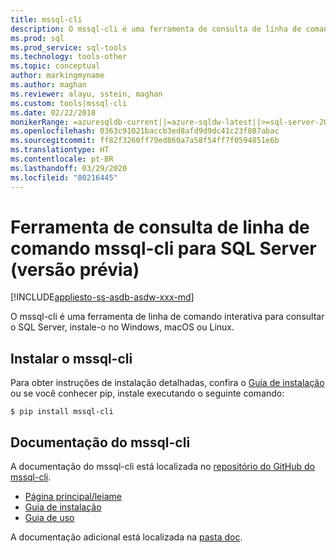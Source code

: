 ```yaml
---
title: mssql-cli
description: O mssql-cli é uma ferramenta de consulta de linha de comando interativa para SQL Server que é executada no Windows, no macOS ou no Linux.
ms.prod: sql
ms.prod_service: sql-tools
ms.technology: tools-other
ms.topic: conceptual
author: markingmyname
ms.author: maghan
ms.reviewer: alayu, sstein, maghan
ms.custom: tools|mssql-cli
ms.date: 02/22/2018
monikerRange: =azuresqldb-current||=azure-sqldw-latest||>=sql-server-2016||=sqlallproducts-allversions||>=sql-server-linux-2017
ms.openlocfilehash: 0363c91021baccb3ed8afd9d9dc41c23f807abac
ms.sourcegitcommit: ff82f3260ff79ed860a7a58f54ff7f0594851e6b
ms.translationtype: HT
ms.contentlocale: pt-BR
ms.lasthandoff: 03/29/2020
ms.locfileid: "80216445"
---
```

# <a name="mssql-cli-command-line-query-tool-for-sql-server-preview"></a>Ferramenta de consulta de linha de comando mssql-cli para SQL Server (versão prévia)

[!INCLUDE[appliesto-ss-asdb-asdw-xxx-md](../includes/appliesto-ss-asdb-asdw-xxx-md.md)]

O mssql-cli é uma ferramenta de linha de comando interativa para consultar o SQL Server, instale-o no Windows, macOS ou Linux.

## <a name="install-mssql-cli"></a>Instalar o mssql-cli

Para obter instruções de instalação detalhadas, confira o [Guia de instalação](https://github.com/dbcli/mssql-cli/tree/master/doc/installation) ou se você conhecer pip, instale executando o seguinte comando:

```$ pip install mssql-cli```

## <a name="mssql-cli-documentation"></a>Documentação do mssql-cli

A documentação do mssql-cli está localizada no [repositório do GitHub do mssql-cli](https://github.com/dbcli/mssql-cli).

- [Página principal/leiame](https://github.com/dbcli/mssql-cli)
- [Guia de instalação](https://github.com/dbcli/mssql-cli/tree/master/doc/installation)
- [Guia de uso](https://github.com/dbcli/mssql-cli/blob/master/doc/usage_guide.md)

A documentação adicional está localizada na [pasta doc](https://github.com/dbcli/mssql-cli/tree/master/doc).
